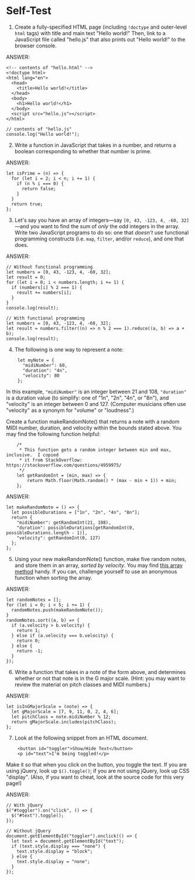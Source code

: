 # Self-Test

1. Create a fully-specified HTML page (including `!doctype` and outer-level
   `html` tags) with title and main text "Hello world!"  Then, link to a
   JavaScript file called "hello.js" that also prints out "Hello world!" to the
   browser console.

ANSWER:

    <!-- contents of "hello.html" -->
    <!doctype html>
    <html lang="en">
      <head>
        <title>Hello world!</title>
      </head>
      <body>
        <h1>Hello world!</h1>
      </body>
      <script src="hello.js"></script>
    </html>

    // contents of "hello.js"
    console.log("Hello world!");


2. Write a function in JavaScript that takes in a number, and returns a boolean
   corresponding to whether that number is prime.

ANSWER:

    let isPrime = (n) => {
      for (let i = 2; i < n; i += 1) {
        if (n % i === 0) {
          return false;
        }
      }
      return true;
    };


3. Let's say you have an array of integers—say `[0, 43, -123, 4, -60, 32]`—and
   you want to find the sum of *only* the odd integers in the array.  Write two
   JavaScript programs to do so: one that *doesn't* use functional programming
   constructs (i.e. `map`, `filter`, and/or `reduce`), and one that does.

ANSWER:

    // Without functional programming
    let numbers = [0, 43, -123, 4, -60, 32];
    let result = 0;
    for (let i = 0; i < numbers.length; i += 1) {
      if (numbers[i] % 2 === 1) {
        result += numbers[i];
      }
    }
    console.log(result);

    // With functional programming
    let numbers = [0, 43, -123, 4, -60, 32];
    let result = numbers.filter((n) => n % 2 === 1).reduce((a, b) => a + b);
    console.log(result);


4. The following is one way to represent a note:

        let myNote = {
          "midiNumber": 60,
          "duration": "4n",
          "velocity": 80
        };

  In this example, `"midiNumber"` is an integer between 21 and 108, `"duration"`
  is a duration value (to simplify: one of "1n", "2n", "4n", or "8n"), and
  "velocity" is an integer between 0 and 127.  (Computer musicians often use
  "velocity" as a synonym for "volume" or "loudness".)

  Create a function makeRandomNote() that returns a note with a random MIDI
  number, duration, and velocity within the bounds stated above.  You may find
  the following function helpful:

        /*
         * This function gets a random integer between min and max, inclusive.  I copied
         * it from StackOverflow: https://stackoverflow.com/questions/4959975/
         */
        let getRandomInt = (min, max) => {
            return Math.floor(Math.random() * (max - min + 1)) + min;
        };

ANSWER:

    let makeRandomNote = () => {
      let possibleDurations = ["1n", "2n", "4n", "8n"];
      return {
        "midiNumber": getRandomInt(21, 108),
        "duration": possibleDurations[getRandomInt(0, possibleDurations.length - 1)],
        "velocity": getRandomInt(0, 127)
      };
    };


5. Using your new makeRandomNote() function, make five random notes, and store
   them in an array, *sorted by velocity*.  You may find [this array
   method](https://developer.mozilla.org/en-US/docs/Web/JavaScript/Reference/Global_Objects/Array/sort)
   handy.  If you can, challenge yourself to use an anonymous function when
   sorting the array.

ANSWER:

    let randomNotes = [];
    for (let i = 0; i < 5; i += 1) {
      randomNotes.push(makeRandomNote());
    }
    randomNotes.sort((a, b) => {
      if (a.velocity > b.velocity) {
        return 1;
      } else if (a.velocity === b.velocity) {
        return 0;
      } else {
        return -1;
      }
    });


6. Write a function that takes in a note of the form above, and determines
   whether or not that note is in the G major scale.  (Hint: you may want to
   review the material on pitch classes and MIDI numbers.)

ANSWER:

    let isInGMajorScale = (note) => {
      let gMajorScale = [7, 9, 11, 0, 2, 4, 6];
      let pitchClass = note.midiNumber % 12;
      return gMajorScale.includes(pitchClass);
    };


7. Look at the following snippet from an HTML document.

        <button id="toggler">Show/Hide Text</button>
        <p id="text">I'm being toggled!</p>

  Make it so that when you click on the button, you toggle the text.  If you are
  using jQuery, look up `$().toggle()`; if you are not using jQuery, look up CSS
  "display".  (Also, if you want to cheat, look at the source code for this very
  page!)

ANSWER:

    // With jQuery
    $("#toggler").on("click", () => {
      $("#text").toggle();
    });

    // Without jQuery
    document.getElementById("toggler").onclick(() => {
      let text = document.getElementById("text");
      if (text.style.display === "none") {
        text.style.display = "block";
      } else {
        text.style.display = "none";
      }
    });
